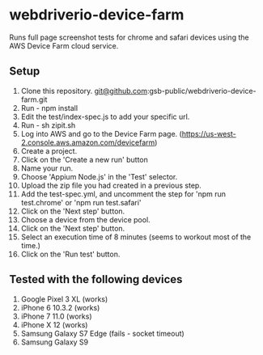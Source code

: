 # webdriverio-device-farm

Runs full page screenshot tests for chrome and safari devices using the AWS Device Farm cloud service.

## Setup

1) Clone this repository. git@github.com:gsb-public/webdriverio-device-farm.git
1) Run - npm install
1) Edit the test/index-spec.js to add your specific url.
1) Run - sh zipit.sh
1) Log into AWS and go to the Device Farm page. (https://us-west-2.console.aws.amazon.com/devicefarm) 
1) Create a project.
1) Click on the 'Create a new run' button
1) Name your run.
1) Choose 'Appium Node.js' in the 'Test' selector.
1) Upload the zip file you had created in a previous step.
1) Add the test-spec.yml, and uncomment the step for 'npm run test.chrome' or 'npm run test.safari'
1) Click on the 'Next step' button.
1) Choose a device from the device pool.
1) Click on the 'Next step' button.
1) Select an execution time of 8 minutes (seems to workout most of the time.)
1) Click on the 'Run test' button.

## Tested with the following devices

1) Google Pixel 3 XL (works)
1) iPhone 6 10.3.2 (works)
1) iPhone 7 11.0 (works)
1) iPhone X 12 (works)
1) Samsung Galaxy S7 Edge (fails - socket timeout)
1) Samsung Galaxy S9

